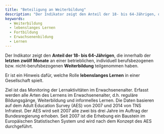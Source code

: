 ```yaml
---
title: "Beteiligung an Weiterbildung"
description: "Der Indikator zeigt den Anteil der 18- bis 64-Jährigen, die innerhalb der letzten zwölf Monate an einer betrieblichen, individuell berufsbezogenen bzw. nicht-berufsbezogenen Weiterbildung teilgenommen haben."
keywords:
  - Weiterbildung
  - lebenslanges Lernen
  - Fortbildung
  - Erwachsenenbildung
  - Lernen
---
```

<!-- Prologue start -->

Der Indikator zeigt den **Anteil der 18- bis 64-Jährigen**, die innerhalb der **letzten zwölf Monate** an einer betrieblichen, individuell berufsbezogenen bzw. nicht-berufsbezogenen **Weiterbildung** teilgenommen haben. 

Er ist ein Hinweis dafür, welche Rolle **lebenslanges Lernen** in einer Gesellschaft spielt.

Ziel ist das Monitoring der Lernaktivitäten im Erwachsenenalter. Erfasst werden alle Arten des Lernens im Erwachsenenalter, d.h. reguläre Bildungsgänge, Weiterbildung und informelles Lernen. Die Daten basieren auf dem Adult Education Survey (AES) von 2007 und 2014 von TNS Infratest. Der AES wird seit 2007 alle zwei bis drei Jahre im Auftrag der Bundesregierung erhoben. Seit 2007 ist die Erhebung ein Baustein im Europäischen Statistischen System und wird nach dem Konzept des AES durchgeführt. 


<!-- Prologue end -->

<!--ChartList-->

